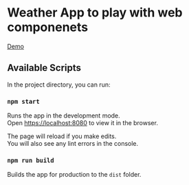 # Weather App to play with web componenets

[Demo](https://eduardmaghakyan.github.io/weather-app/)

## Available Scripts

In the project directory, you can run:

### `npm start`

Runs the app in the development mode.<br>
Open [https://localhost:8080](https://localhost:8080) to view it in the browser.

The page will reload if you make edits.<br>
You will also see any lint errors in the console.

### `npm run build`

Builds the app for production to the `dist` folder.<br>
